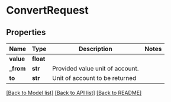 # ConvertRequest

## Properties
Name | Type | Description | Notes
------------ | ------------- | ------------- | -------------
**value** | **float** |  | 
**_from** | **str** | Provided value unit of account. | 
**to** | **str** | Unit of account to be returned | 

[[Back to Model list]](../README.md#documentation-for-models) [[Back to API list]](../README.md#documentation-for-api-endpoints) [[Back to README]](../README.md)



